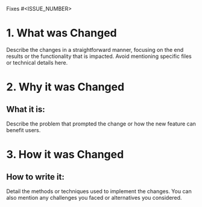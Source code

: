 Fixes #<ISSUE_NUMBER>

# 1. What was Changed
Describe the changes in a straightforward manner, focusing on the end results or the functionality that is impacted. Avoid mentioning specific files or technical details here.

# 2. Why it was Changed
## What it is: 
Describe the problem that prompted the change or how the new feature can benefit users.

# 3. How it was Changed
## How to write it: 
Detail the methods or techniques used to implement the changes. You can also mention any challenges you faced or alternatives you considered.